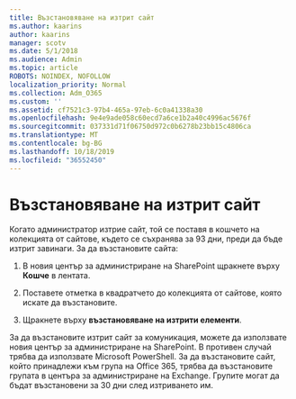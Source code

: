 ```yaml
---
title: Възстановяване на изтрит сайт
ms.author: kaarins
author: kaarins
manager: scotv
ms.date: 5/1/2018
ms.audience: Admin
ms.topic: article
ROBOTS: NOINDEX, NOFOLLOW
localization_priority: Normal
ms.collection: Adm_O365
ms.custom: ''
ms.assetid: cf7521c3-97b4-465a-97eb-6c0a41338a30
ms.openlocfilehash: 9e4e9ade058c60ecd7a6ce1b2a40c4996ac5676f
ms.sourcegitcommit: 037331d71f06750d972c0b6278b23bb15c4806ca
ms.translationtype: MT
ms.contentlocale: bg-BG
ms.lasthandoff: 10/18/2019
ms.locfileid: "36552450"
---
```

# <a name="restore-a-deleted-site"></a>Възстановяване на изтрит сайт

Когато администратор изтрие сайт, той се поставя в кошчето на колекцията от сайтове, където се съхранява за 93 дни, преди да бъде изтрит завинаги. За да възстановите сайта:
  
1. В новия център за администриране на SharePoint щракнете върху **Кошче** в лентата. 
    
2. Поставете отметка в квадратчето до колекцията от сайтове, която искате да възстановите.
    
3. Щракнете върху **възстановяване на изтрити елементи**.
    
За да възстановите изтрит сайт за комуникация, можете да използвате новия център за администриране на SharePoint. В противен случай трябва да използвате Microsoft PowerShell. За да възстановите сайт, който принадлежи към група на Office 365, трябва да възстановите групата в центъра за администриране на Exchange. Групите могат да бъдат възстановени за 30 дни след изтриването им.
  

